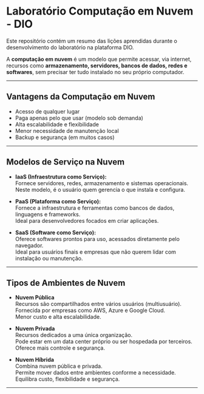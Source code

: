 # Laboratório Computação em Nuvem - DIO

Este repositório contém um resumo das lições aprendidas durante o desenvolvimento do laboratório na plataforma DIO.

A **computação em nuvem** é um modelo que permite acessar, via internet, recursos como **armazenamento, servidores, bancos de dados, redes e softwares**, sem precisar ter tudo instalado no seu próprio computador.

---

## Vantagens da Computação em Nuvem

- Acesso de qualquer lugar  
- Paga apenas pelo que usar (modelo sob demanda)  
- Alta escalabilidade e flexibilidade  
- Menor necessidade de manutenção local  
- Backup e segurança (em muitos casos)

---

## Modelos de Serviço na Nuvem

- **IaaS (Infraestrutura como Serviço):**  
  Fornece servidores, redes, armazenamento e sistemas operacionais.  
  Neste modelo, é o usuário quem gerencia o que instala e configura.

- **PaaS (Plataforma como Serviço):**  
  Fornece a infraestrutura e ferramentas como bancos de dados, linguagens e frameworks.  
  Ideal para desenvolvedores focados em criar aplicações.

- **SaaS (Software como Serviço):**  
  Oferece softwares prontos para uso, acessados diretamente pelo navegador.  
  Ideal para usuários finais e empresas que não querem lidar com instalação ou manutenção.

---

## Tipos de Ambientes de Nuvem

- **Nuvem Pública**  
  Recursos são compartilhados entre vários usuários (multiusuário).  
  Fornecida por empresas como AWS, Azure e Google Cloud.  
  Menor custo e alta escalabilidade.

- **Nuvem Privada**  
  Recursos dedicados a uma única organização.  
  Pode estar em um data center próprio ou ser hospedada por terceiros.  
  Oferece mais controle e segurança.

- **Nuvem Híbrida**  
  Combina nuvem pública e privada.  
  Permite mover dados entre ambientes conforme a necessidade.  
  Equilibra custo, flexibilidade e segurança.

---
